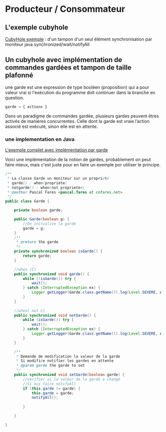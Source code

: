 # Producteur / Consommateur
## L'exemple cubyhole

[CubyHole exemple](https://github.com/ljug/applicationconcurentes/tree/master/ConcurenceJava/Patterns/ProducteursConsomateurs/ProdConsCubyHole/src/main/java/net/cofares/cubyhole) : d'un tampon d'un seul élément synchronisation par moniteur java synchronized/wait/notifyAll

## Un cubyhole avec implémentation de commandes gardées et tampon de taille plafonné

une garde est une expression de type booléen (proposition) qui a pour valeur vrai si l'exécution du programme doit continuer dans la branche en question.

`garde → { actions }`

Dans un paradigme de commandes gardée, plusieurs gardes peuvent êtres activés de manières concurrentes. 
Celle dont la garde est vraie l’action associé est exécuté, sinon elle est en attente.

### une implementation en Java

[L'exemple complet avec implémentation par garde](https://github.com/ljug/applicationconcurentes/tree/master/ConcurenceJava/Patterns/ProducteursConsomateurs/PCCHGarde2)

Voici une implémentation de la notion de gardes, probablement on peut faire mieux, mais c'est juste pour en faire un exemple por utiliser le principe.

```java
/**
 * La classe Garde un moniteur sur un propriété
 * garde() : when(propriete)
 * notgarde() : when(not proprieteé)
 * @author Pascal Fares <pascal.fares at cofares.net>
 */
public class Garde {

    private boolean garde;

    public Garde(boolean g) {
        //On initialise la garde
        garde = g;
    }
    /**
     * @return the garde
     */
    private synchronized boolean isGarde() {
        return garde;
    }

    //when (C)
    public synchronized void garde() {
        while (!isGarde()) try {
            wait();
        } catch (InterruptedException ex) {
            Logger.getLogger(Garde.class.getName()).log(Level.SEVERE, null, ex);
        }
    }
    
    //when( not C)
    public synchronized void notGarde() {
        while (isGarde()) try {
            wait();
        } catch (InterruptedException ex) {
            Logger.getLogger(Garde.class.getName()).log(Level.SEVERE, null, ex);
        }
    }

    /**
     * Demande de modification la valeur de la garde
     * Si modifiée notifier les gardes en attente
     * @param garde the garde to set
     */
    public synchronized void setGarde(boolean garde) {
        //vérifier si la valeur de la garde a changé
        //Si oui faire notifyAll
        if (this.garde != garde) {
            this.garde = garde;
            notifyAll();
            
        }
        
    }

}
```

